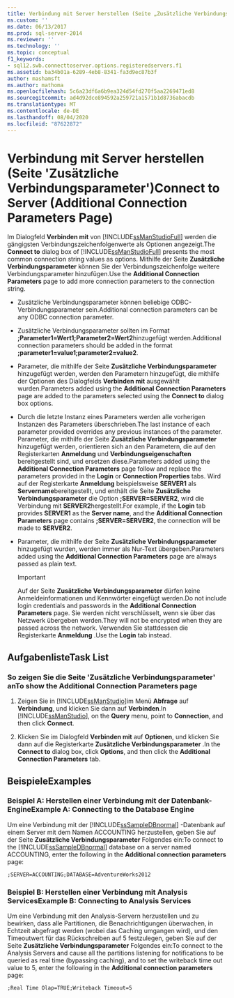 ```yaml
---
title: Verbindung mit Server herstellen (Seite „Zusätzliche Verbindungsparameter“) | Microsoft-Dokumentation
ms.custom: ''
ms.date: 06/13/2017
ms.prod: sql-server-2014
ms.reviewer: ''
ms.technology: ''
ms.topic: conceptual
f1_keywords:
- sql12.swb.connecttoserver.options.registeredservers.f1
ms.assetid: ba34b01a-6289-4eb8-8341-fa3d9ec87b3f
author: mashamsft
ms.author: mathoma
ms.openlocfilehash: 5c6a23df6a6b9ea324d54fd270f5aa2269471ed8
ms.sourcegitcommit: ad4d92dce894592a259721a1571b1d8736abacdb
ms.translationtype: MT
ms.contentlocale: de-DE
ms.lasthandoff: 08/04/2020
ms.locfileid: "87622872"
---
```

# <a name="connect-to-server-additional-connection-parameters-page"></a><span data-ttu-id="a1c57-102">Verbindung mit Server herstellen (Seite 'Zusätzliche Verbindungsparameter')</span><span class="sxs-lookup"><span data-stu-id="a1c57-102">Connect to Server (Additional Connection Parameters Page)</span></span>
  <span data-ttu-id="a1c57-103">Im Dialogfeld **Verbinden mit** von [!INCLUDE[ssManStudioFull](../includes/ssmanstudiofull-md.md)] werden die gängigsten Verbindungszeichenfolgenwerte als Optionen angezeigt.</span><span class="sxs-lookup"><span data-stu-id="a1c57-103">The **Connect to** dialog box of [!INCLUDE[ssManStudioFull](../includes/ssmanstudiofull-md.md)] presents the most common connection string values as options.</span></span> <span data-ttu-id="a1c57-104">Mithilfe der Seite **Zusätzliche Verbindungsparameter** können Sie der Verbindungszeichenfolge weitere Verbindungsparameter hinzufügen.</span><span class="sxs-lookup"><span data-stu-id="a1c57-104">Use the **Additional Connection Parameters** page to add more connection parameters to the connection string.</span></span>  
  
-   <span data-ttu-id="a1c57-105">Zusätzliche Verbindungsparameter können beliebige ODBC-Verbindungsparameter sein.</span><span class="sxs-lookup"><span data-stu-id="a1c57-105">Additional connection parameters can be any ODBC connection parameter.</span></span>  
  
-   <span data-ttu-id="a1c57-106">Zusätzliche Verbindungsparameter sollten im Format **;Parameter1=Wert1;Parameter2=Wert2**hinzugefügt werden.</span><span class="sxs-lookup"><span data-stu-id="a1c57-106">Additional connection parameters should be added in the format **;parameter1=value1;parameter2=value2**.</span></span>  
  
-   <span data-ttu-id="a1c57-107">Parameter, die mithilfe der Seite **Zusätzliche Verbindungsparameter** hinzugefügt werden, werden den Parametern hinzugefügt, die mithilfe der Optionen des Dialogfelds **Verbinden mit** ausgewählt wurden.</span><span class="sxs-lookup"><span data-stu-id="a1c57-107">Parameters added using the **Additional Connection Parameters** page are added to the parameters selected using the **Connect to** dialog box options.</span></span>  
  
-   <span data-ttu-id="a1c57-108">Durch die letzte Instanz eines Parameters werden alle vorherigen Instanzen des Parameters überschrieben.</span><span class="sxs-lookup"><span data-stu-id="a1c57-108">The last instance of each parameter provided overrides any previous instances of the parameter.</span></span> <span data-ttu-id="a1c57-109">Parameter, die mithilfe der Seite **Zusätzliche Verbindungsparameter** hinzugefügt werden, orientieren sich an den Parametern, die auf den Registerkarten **Anmeldung** und **Verbindungseigenschaften** bereitgestellt sind, und ersetzen diese.</span><span class="sxs-lookup"><span data-stu-id="a1c57-109">Parameters added using the **Additional Connection Parameters** page follow and replace the parameters provided in the **Login** or **Connection Properties** tabs.</span></span> <span data-ttu-id="a1c57-110">Wird auf der Registerkarte **Anmeldung** beispielsweise **SERVER1** als **Servername**bereitgestellt, und enthält die Seite **Zusätzliche Verbindungsparameter** die Option **;SERVER=SERVER2**, wird die Verbindung mit **SERVER2**hergestellt.</span><span class="sxs-lookup"><span data-stu-id="a1c57-110">For example, if the **Login** tab provides **SERVER1** as the **Server name**, and the **Additional Connection Parameters** page contains **;SERVER=SERVER2**, the connection will be made to **SERVER2**.</span></span>  
  
-   <span data-ttu-id="a1c57-111">Parameter, die mithilfe der Seite **Zusätzliche Verbindungsparameter** hinzugefügt wurden, werden immer als Nur-Text übergeben.</span><span class="sxs-lookup"><span data-stu-id="a1c57-111">Parameters added using the **Additional Connection Parameters** page are always passed as plain text.</span></span>  
  
    > [!IMPORTANT]  
    >  <span data-ttu-id="a1c57-112">Auf der Seite **Zusätzliche Verbindungsparameter** dürfen keine Anmeldeinformationen und Kennwörter eingefügt werden.</span><span class="sxs-lookup"><span data-stu-id="a1c57-112">Do not include login credentials and passwords in the **Additional Connection Parameters** page.</span></span> <span data-ttu-id="a1c57-113">Sie werden nicht verschlüsselt, wenn sie über das Netzwerk übergeben werden.</span><span class="sxs-lookup"><span data-stu-id="a1c57-113">They will not be encrypted when they are passed across the network.</span></span> <span data-ttu-id="a1c57-114">Verwenden Sie stattdessen die Registerkarte **Anmeldung** .</span><span class="sxs-lookup"><span data-stu-id="a1c57-114">Use the **Login** tab instead.</span></span>  
  
## <a name="task-list"></a><span data-ttu-id="a1c57-115">Aufgabenliste</span><span class="sxs-lookup"><span data-stu-id="a1c57-115">Task List</span></span>  
  
### <a name="to-show-the-additional-connection-parameters-page"></a><span data-ttu-id="a1c57-116">So zeigen Sie die Seite 'Zusätzliche Verbindungsparameter' an</span><span class="sxs-lookup"><span data-stu-id="a1c57-116">To show the Additional Connection Parameters page</span></span>  
  
1.  <span data-ttu-id="a1c57-117">Zeigen Sie in [!INCLUDE[ssManStudio](../includes/ssmanstudio-md.md)]im Menü **Abfrage** auf **Verbindung**, und klicken Sie dann auf **Verbinden**.</span><span class="sxs-lookup"><span data-stu-id="a1c57-117">In [!INCLUDE[ssManStudio](../includes/ssmanstudio-md.md)], on the **Query** menu, point to **Connection**, and then click **Connect**.</span></span>  
  
2.  <span data-ttu-id="a1c57-118">Klicken Sie im Dialogfeld **Verbinden mit** auf **Optionen**, und klicken Sie dann auf die Registerkarte **Zusätzliche Verbindungsparameter** .</span><span class="sxs-lookup"><span data-stu-id="a1c57-118">In the **Connect to** dialog box, click **Options**, and then click the **Additional Connection Parameters** tab.</span></span>  
  
## <a name="examples"></a><span data-ttu-id="a1c57-119">Beispiele</span><span class="sxs-lookup"><span data-stu-id="a1c57-119">Examples</span></span>  
  
### <a name="example-a-connecting-to-the-database-engine"></a><span data-ttu-id="a1c57-120">Beispiel A: Herstellen einer Verbindung mit der Datenbank-Engine</span><span class="sxs-lookup"><span data-stu-id="a1c57-120">Example A: Connecting to the Database Engine</span></span>  
 <span data-ttu-id="a1c57-121">Um eine Verbindung mit der [!INCLUDE[ssSampleDBnormal](../includes/sssampledbnormal-md.md)] -Datenbank auf einem Server mit dem Namen ACCOUNTING herzustellen, geben Sie auf der Seite **Zusätzliche Verbindungsparameter** Folgendes ein:</span><span class="sxs-lookup"><span data-stu-id="a1c57-121">To connect to the [!INCLUDE[ssSampleDBnormal](../includes/sssampledbnormal-md.md)] database on a server named ACCOUNTING, enter the following in the **Additional connection parameters** page:</span></span>  
  
```  
;SERVER=ACCOUNTING;DATABASE=AdventureWorks2012  
```  
  
### <a name="example-b-connecting-to-analysis-services"></a><span data-ttu-id="a1c57-122">Beispiel B: Herstellen einer Verbindung mit Analysis Services</span><span class="sxs-lookup"><span data-stu-id="a1c57-122">Example B: Connecting to Analysis Services</span></span>  
 <span data-ttu-id="a1c57-123">Um eine Verbindung mit den Analysis-Servern herzustellen und zu bewirken, dass alle Partitionen, die Benachrichtigungen überwachen, in Echtzeit abgefragt werden (wobei das Caching umgangen wird), und den Timeoutwert für das Rückschreiben auf 5 festzulegen, geben Sie auf der Seite **Zusätzliche Verbindungsparameter** Folgendes ein:</span><span class="sxs-lookup"><span data-stu-id="a1c57-123">To connect to the Analysis Servers and cause all the partitions listening for notifications to be queried as real time (bypassing caching), and to set the writeback time out value to 5, enter the following in the **Additional connection parameters** page:</span></span>  
  
```  
;Real Time Olap=TRUE;Writeback Timeout=5  
```  
  
  
